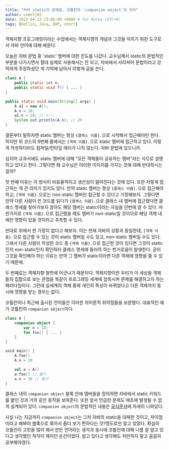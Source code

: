 ```yaml
---
title: "자바 static의 문제점, 코틀린의 `companion object`의 의미"
author: cometj03
date: 2023-04-13 23:06:00 +0900 # for Korea (UTC+9)
tags: [Kotlin, Java, OOP, short]
---
```


객체지향 프로그래밍이라는 수업에서는 객체지향의 개념과 그것을 익히기 위한 도구로서 자바 언어에 대해 배운다.

오늘은 자바 문법 중 'static' 멤버에 대한 진도를 나갔다. 교수님께서 static의 문법적인 부분을 나가시면서 절대 실제로 사용해서는 안 되고, 자바에서 사라져야 문법이라고 강력하게 주장하셨던 게 기억에 남아서 이렇게 글을 쓴다.

```java
class A {
    public static int n;
    public static void f() { ... }
}

public static void main(String[] args) {
    A a1 = new A();
    A.n = 10;
    a1.n = 20; // <---
    System.out.println(A.n); // 20
}
```

결론부터 말하자면 static 멤버는 항상 `{클래스 이름}.`으로 시작해서 접근해야만 한다. 하지만 위 코드의 9번째 줄에서는 `{객체 이름}.`으로 static 멤버에 접근하고 있다. 이렇게 작성하더라도 컴파일/런타임 에러가 나지 않는다. 자바 문법에 있으니까.

심지어 교과서에도 static 멤버에 대해 "모든 객체들이 공유하는 멤버"라는 식으로 설명하고 있다고 한다. 그렇다면 왜 교수님은 이러한 이미지를 가지는 것에 대해 반대하시는 걸까?

첫 번째 이유는 이 방식이 비효율적이고 생산성이 떨어진다는 것에 있다. 또한 저렇게 접근하는 게 큰 의미가 있지도 않다. 만약 static 멤버는 항상 `{클래스 이름}.`으로 접근해야 하고, `{객체 이름}.`으로는 non-static 멤버만 접근할 수 있다고 가정해보자. 그렇다면 만약 다른 사람이 쓴 코드를 읽다가 `{클래스 이름}.`으로 클래스 내 멤버에 접근했다면 클래스 명세를 찾아가보지 않아도 해당 멤버는 static이라는 사실을 단번에 알 수 있다. 마찬가지로 `{객체 이름}.`으로 접근했을 때도 멤버가 non-static일 것이므로 해당 객체 내에만 영향이 있을 것이라고 추측할 수 있다.

반대로 위에서 한 가정이 없다고 해보자. 이는 현재 자바의 상황과 동일한데, `{객체 이름}.`으로 접근할 수 있는 것이 static 멤버일 수도 있고, non-static 멤버일 수도 있다. 그래서 다른 사람이 작성한 코드 중 `{객체 이름}.`으로 접근한 것이 있다면 그것이 static인지 non-static인지 확인하러 클래스 명세에 들러야 하는 번거로움이 발생한다. 굳이 그것을 확인해야 하는 이유는 만약 그 멤버가 static이라면 다른 객체에 영향을 줄 수 있기 때문에.

두 번째로는 객체지향 철학에 어긋나기 때문이다. 객체지향이란 우리가 이 세상을 객체들의 집합으로 보는 관점을 똑같이 프로그래밍 세계에 접목시켜 문제를 해결하고자 하는 패러다임이다. 그런데 실세계의 객체 중에 개인의 특성이 바뀌었다고 다른 객체까지 동시에 영향을 받는 경우는 없다.

코틀린이나 최근에 출시된 언어들은 이러한 의미론적 취약점들을 보완했다. 대표적인 예가 코틀린의 `companion object`이다.

```kotlin
class A {
    companion object {
        var n = 10;
        fun foo() { ... }
    }
}

void main() {
    A.foo()
    A.n = 20

    val a = A()
    a.foo() // 불가
    a.n = 30 // 불가
}
```

클래스 내의 `companion object` 블록 안에 멤버들을 정의하면 자바에서 static 키워드를 붙인 것과 거의 같은 동작을 보여준다. 또한 앞서 언급한 문제도 애초에 발생될 수 없게 설계되어 있다. `companion object`의 문법적인 내용은 [공식문서](https://kotlinlang.org/docs/object-declarations.html#companion-objects)에 자세히 나와있다.

사실 나는 지금까지 `companion object`는 그저 자바의 static을 대체한 것이고, 차이점이라고 해봐야 블록으로 묶어서 좀더 보기 편하다는 것?정도로만 알고 있었다. 확실히 코틀린이 고민을 많이 해서 만든 언어라는 생각과 동시에 코틀린에 대해 나름 잘 알고 있다고 생각했던 착각이 깨지던 순간이었다. 알고 있다고 생각해도 자만하지 말고 꼼꼼히 공부해야겠다.
